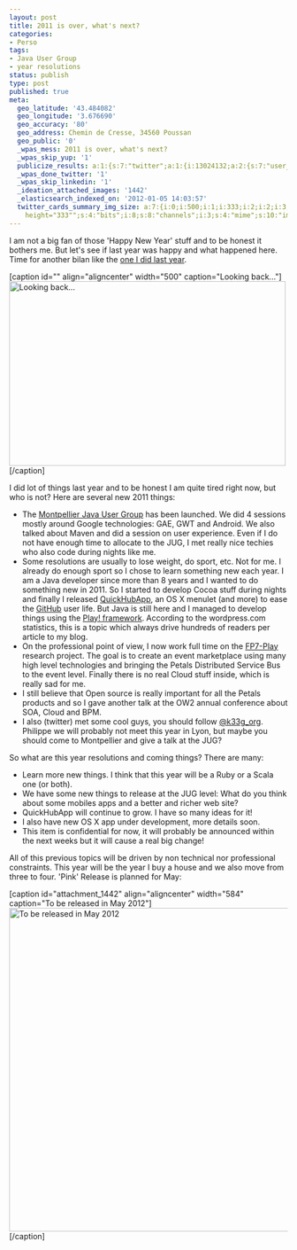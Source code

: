 ```yaml
---
layout: post
title: 2011 is over, what's next?
categories:
- Perso
tags:
- Java User Group
- year resolutions
status: publish
type: post
published: true
meta:
  geo_latitude: '43.484082'
  geo_longitude: '3.676690'
  geo_accuracy: '80'
  geo_address: Chemin de Cresse, 34560 Poussan
  geo_public: '0'
  _wpas_mess: 2011 is over, what's next?
  _wpas_skip_yup: '1'
  publicize_results: a:1:{s:7:"twitter";a:1:{i:13024132;a:2:{s:7:"user_id";s:10:"chamerling";s:7:"post_id";s:18:"154926113397809154";}}}
  _wpas_done_twitter: '1'
  _wpas_skip_linkedin: '1'
  _ideation_attached_images: '1442'
  _elasticsearch_indexed_on: '2012-01-05 14:03:57'
  twitter_cards_summary_img_size: a:7:{i:0;i:500;i:1;i:333;i:2;i:2;i:3;s:24:"width="500"
    height="333"";s:4:"bits";i:8;s:8:"channels";i:3;s:4:"mime";s:10:"image/jpeg";}
---
```

I am not a big fan of those 'Happy New Year' stuff and to be honest it bothers me. But let's see if last year was happy and what happened here. Time for another bilan like the <a title="Yet Another ‘Bilan’" href="http://chamerling.org/2011/01/07/yet-another-bilan/" target="_blank">one I did last year</a>.

[caption id="" align="aligncenter" width="500" caption="Looking back..."]<a href="http://www.flickr.com/photos/hamerling/5610545701/in/photostream/"><img title="Looking back..." src="http://farm6.staticflickr.com/5064/5610545701_92be43c979_d.jpg" alt="Looking back..." width="500" height="333" /></a>[/caption]

I did lot of things last year and to be honest I am quite tired right now, but who is not? Here are several new 2011 things:
<ul>
	<li>The <a href="http://www.jug-montpellier.org" target="_blank">Montpellier Java User Group</a> has been launched. We did 4 sessions mostly around Google technologies: GAE, GWT and Android. We also talked about Maven and did a session on user experience. Even if I do not have enough time to allocate to the JUG, I met really nice techies who also code during nights like me.</li>
	<li>Some resolutions are usually to lose weight, do sport, etc. Not for me. I already do enough sport so I chose to learn something new each year. I am a Java developer since more than 8 years and I wanted to do something new in 2011. So I started to develop Cocoa stuff during nights and finally I released <a href="http://quickhubapp.com" target="_blank">QuickHubApp</a>, an OS X menulet (and more) to ease the <a class="zem_slink" title="GitHub" href="http://github.com" rel="homepage">GitHub</a> user life.
But Java is still here and I managed to develop things using the <a class="zem_slink" title="Play Framework" href="http://www.playframework.org" rel="homepage">Play! framework</a>. According to the wordpress.com statistics, this is a topic which always drive hundreds of readers per article to my blog.</li>
	<li>On the professional point of view, I now work full time on the <a href="http://www.play-project.eu/" target="_blank">FP7-Play</a> research project. The goal is to create an event marketplace using many high level technologies and bringing the Petals Distributed Service Bus to the event level. Finally there is no real Cloud stuff inside, which is really sad for me.</li>
	<li>I still believe that Open source is really important for all the Petals products and so I gave another talk at the OW2 annual conference about SOA, Cloud and BPM.</li>
	<li>I also (twitter) met some cool guys, you should follow <a href="https://twitter.com/k33g_org" target="_blank">@k33g_org</a>. Philippe we will probably not meet this year in Lyon, but maybe you should come to Montpellier and give a talk at the JUG?</li>
</ul>
So what are this year resolutions and coming things? There are many:
<ul>
	<li>Learn more new things. I think that this year will be a Ruby or a Scala one (or both).</li>
	<li>We have some new things to release at the JUG level: What do you think about some mobiles apps and a better and richer web site?</li>
	<li>QuickHubApp will continue to grow. I have so many ideas for it!</li>
	<li>I also have new OS X app under development, more details soon.</li>
	<li>This item is confidential for now, it will probably be announced within the next weeks but it will cause a real big change!</li>
</ul>
All of this previous topics will be driven by non technical nor professional constraints. This year will be the year I buy a house and we also move from three to four. 'Pink' Release is planned for May:

[caption id="attachment_1442" align="aligncenter" width="584" caption="To be released in May 2012"]<img class="size-full wp-image-1442" title="To be released in May 2012" src="http://chamerling.files.wordpress.com/2012/01/photo.jpg" alt="To be released in May 2012" width="584" height="584" />[/caption]

&nbsp;

